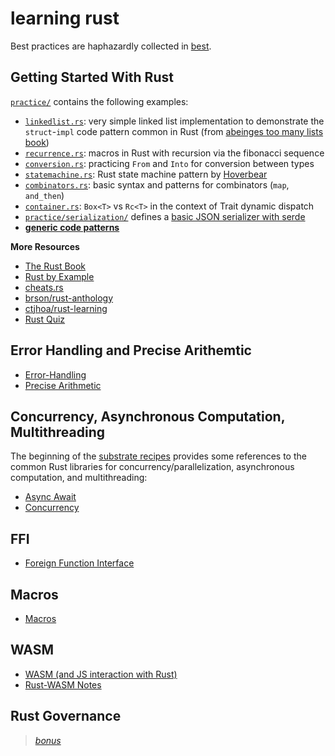 # learning rust

Best practices are haphazardly collected in [best](./best).

## Getting Started With Rust

[`practice/`](./practice) contains the following examples:
* [`linkedlist.rs`](./practice/simple/src/linkedlist.rs): very simple linked list implementation to demonstrate the `struct`-`impl` code pattern common in Rust (from [abeinges too many lists book](http://cglab.ca/~abeinges/blah/too-many-lists/book/))
* [`recurrence.rs`](./practice/simple/src/recurrence.rs): macros in Rust with recursion via the fibonacci sequence
* [`conversion.rs`](./practice/simple/src/conversion.rs): practicing `From` and `Into` for conversion between types
* [`statemachine.rs`](./practice/simple/src/statemachine.rs): Rust state machine pattern by [Hoverbear](https://hoverbear.org/2016/10/12/rust-state-machine-pattern/)
* [`combinators.rs`](./practice/simple/src/combinator.rs): basic syntax and patterns for combinators (`map`, `and_then`)
* [`container.rs`](./practice/simple/src/container.rs): `Box<T>` vs `Rc<T>` in the context of Trait dynamic dispatch
* [`practice/serialization/`](./practice/serialization) defines a [basic JSON serializer with serde](./practice/serialization/serializer/src/lib.rs)
* **[generic code patterns](./practice/README.md#pattern)**

**More Resources**
* [The Rust Book](https://doc.rust-lang.org/book/index.html)
* [Rust by Example](https://doc.rust-lang.org/rust-by-example/index.html)
* [cheats.rs](https://cheats.rs)
* [brson/rust-anthology](https://github.com/brson/rust-anthology/blob/master/master-list.md)
* [ctjhoa/rust-learning](https://github.com/ctjhoa/rust-learning)
* [Rust Quiz](https://dtolnay.github.io/rust-quiz/)

## Error Handling and Precise Arithemtic

* [Error-Handling](./error)
* [Precise Arithmetic](./bignums)

## Concurrency, Asynchronous Computation, Multithreading

The beginning of the [substrate recipes](https://substrate.dev/recipes/base/rust.html) provides some references to the common Rust libraries for concurrency/parallelization, asynchronous computation, and multithreading:
* [Async Await](./async)
* [Concurrency](./concurrency)

## FFI
* [Foreign Function Interface](./ffi)

## Macros
* [Macros](./metaprogramming)

## WASM
* [WASM (and JS interaction with Rust)](./wasm)
* [Rust-WASM Notes](./wasm/Rusty_WASM.md)

## Rust Governance
> *[bonus](./governance)*